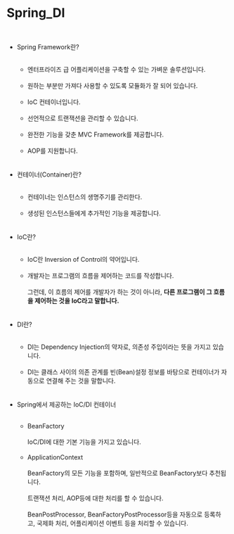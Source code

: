 # Spring_DI
<br>
<ul>

  <li>Spring Framework란?</li><br>
  
  <ul>
    <li>엔터프라이즈 급 어플리케이션을 구축할 수 있는 가벼운 솔루션입니다.</li><br>
    <li>원하는 부분만 가져다 사용할 수 있도록 모듈화가 잘 되어 있습니다.</li><br>
    <li>IoC 컨테이너입니다.</li><br>
    <li>선언적으로 트랜잭션을 관리할 수 있습니다.</li><br>
    <li>완전한 기능을 갖춘 MVC Framework를 제공합니다.</li><br>
    <li>AOP를 지원합니다.</li><br>
  </ul>
 
  <br>
  <li>컨테이너(Container)란?</li><br>
  
  <ul>
    <li>컨테이너는 인스턴스의 생명주기를 관리한다.</li><br>
    <li>생성된 인스턴스들에게 추가적인 기능을 제공합니다.</li><br>
  </ul>
 
  <br>
  <li>IoC란?</li><br>
  
  <ul>
    <li>IoC란 Inversion of Control의 약어입니다.</li><br>
    <li>개발자는 프로그램의 흐름을 제어하는 코드를 작성합니다.<br><br> 그런데, 이 흐름의 제어를 개발자가 하는 것이 아니라, <strong>다른 프로그램이 그 흐름을 제어하는 것을 IoC라고 말합니다.</strong></li><br>
  </ul>
  
  <br>
  <li>DI란?</li><br>
  
  <ul>
    <li>DI는 Dependency Injection의 약자로, 의존성 주입이라는 뜻을 가지고 있습니다.</li><br>
    <li>DI는 클래스 사이의 의존 관계를 빈(Bean)설정 정보를 바탕으로 컨테이너가 자동으로 연결해 주는 것을 말합니다.</li><br>
  </ul>
  
  <br>
  <li>Spring에서 제공하는 IoC/DI 컨테이너</li><br>
  
  <ul>
    <li>BeanFactory<br><br>
    IoC/DI에 대한 기본 기능을 가지고 있습니다.</li><br>
    <li>ApplicationContext<br><br>
    BeanFactory의 모든 기능을 포함하며, 일반적으로 BeanFactory보다 추천됩니다.<br><br>
    트랜잭션 처리, AOP등에 대한 처리를 할 수 있습니다.<br><br>
    BeanPostProcessor, BeanFactoryPostProcessor등을 자동으로 등록하고, 국제화 처리, 어플리케이션 이벤트 등을 처리할 수 있습니다.
    </li><br>
  </ul>
 
</ul>
